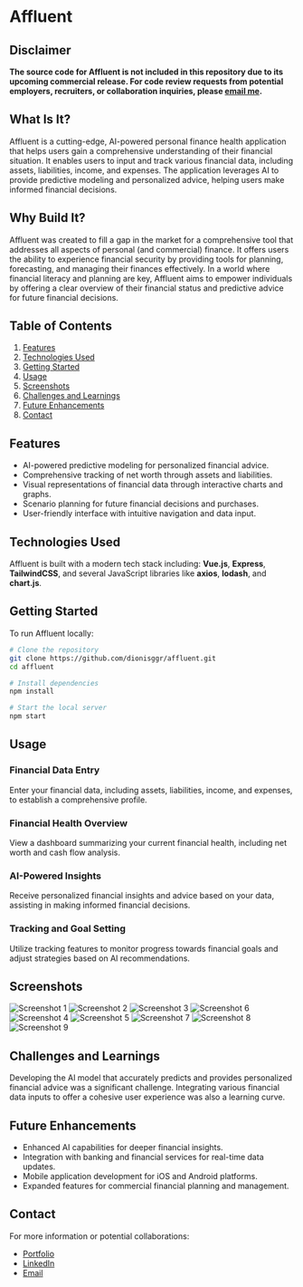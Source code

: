 # Affluent

## Disclaimer
**The source code for Affluent is not included in this repository due to its upcoming commercial release. For code review requests from potential employers, recruiters, or collaboration inquiries, please [email me](mailto:dionisggr@gmail.com?subject=Request%20for%20Affluent%20Code%20Walkthrough).**

## What Is It?
Affluent is a cutting-edge, AI-powered personal finance health application that helps users gain a comprehensive understanding of their financial situation. It enables users to input and track various financial data, including assets, liabilities, income, and expenses. The application leverages AI to provide predictive modeling and personalized advice, helping users make informed financial decisions.

## Why Build It?
Affluent was created to fill a gap in the market for a comprehensive tool that addresses all aspects of personal (and commercial) finance. It offers users the ability to experience financial security by providing tools for planning, forecasting, and managing their finances effectively. In a world where financial literacy and planning are key, Affluent aims to empower individuals by offering a clear overview of their financial status and predictive advice for future financial decisions.

## Table of Contents
1. [Features](#features)
2. [Technologies Used](#technologies-used)
3. [Getting Started](#getting-started)
4. [Usage](#usage)
5. [Screenshots](#screenshots)
6. [Challenges and Learnings](#challenges-and-learnings)
7. [Future Enhancements](#future-enhancements)
8. [Contact](#contact)

## Features
- AI-powered predictive modeling for personalized financial advice.
- Comprehensive tracking of net worth through assets and liabilities.
- Visual representations of financial data through interactive charts and graphs.
- Scenario planning for future financial decisions and purchases.
- User-friendly interface with intuitive navigation and data input.

## Technologies Used
Affluent is built with a modern tech stack including: **Vue.js**, **Express**, **TailwindCSS**, and several JavaScript libraries like **axios**, **lodash**, and **chart.js**.

## Getting Started
To run Affluent locally:

```bash
# Clone the repository
git clone https://github.com/dionisggr/affluent.git
cd affluent

# Install dependencies
npm install

# Start the local server
npm start
```

## Usage
### Financial Data Entry
Enter your financial data, including assets, liabilities, income, and expenses, to establish a comprehensive profile.

### Financial Health Overview
View a dashboard summarizing your current financial health, including net worth and cash flow analysis.

### AI-Powered Insights
Receive personalized financial insights and advice based on your data, assisting in making informed financial decisions.

### Tracking and Goal Setting
Utilize tracking features to monitor progress towards financial goals and adjust strategies based on AI recommendations.

## Screenshots
![Screenshot 1](./public/home.png)
![Screenshot 2](./public/home-2.png)
![Screenshot 3](./public/past-history.png)
![Screenshot 6](./public/predictive-modeler.png)
![Screenshot 4](./public/financial-profile.png)
![Screenshot 5](./public/financial-profile-2.png)
![Screenshot 7](./public/tracker.png)
![Screenshot 8](./public/my-account.png)
![Screenshot 9](./public/getting-started.png)

## Challenges and Learnings
Developing the AI model that accurately predicts and provides personalized financial advice was a significant challenge. Integrating various financial data inputs to offer a cohesive user experience was also a learning curve.

## Future Enhancements
- Enhanced AI capabilities for deeper financial insights.
- Integration with banking and financial services for real-time data updates.
- Mobile application development for iOS and Android platforms.
- Expanded features for commercial financial planning and management.

## Contact
For more information or potential collaborations:

- [Portfolio](https://www.dioveloper.com/)
- [LinkedIn](https://www.linkedin.com/in/dionis-gonzalez/)
- [Email](dionisggr@gmail.com)
```